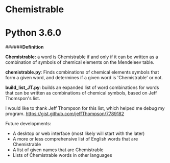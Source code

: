 # Chemistrable
# Python 3.6.0

######**Definition**

**Chemistrable:** a word is Chemistrable if and only if it can be written as a combination of symbols of chemical elements on the Mendeleev table.

**chemistrable.py**: Finds combinations of chemical elements symbols that form a given word, and determines if a given word is 'Chemistrable' or not.

**build_list_JT.py**: builds an expanded list of word combinations for words that can be written as combinations of chemical symbols, based on Jeff Thomspon's list.

I would like to thank Jeff Thompson for this list, which helped me debug my program.
https://gist.github.com/jeffThompson/7789182

Future developments: 
- A desktop or web interface (most likely will start with the later)
- A more or less comprehensive list of English words that are Chemistrable
- A list of given names that are Chemistrable
- Lists of Chemistrable words in other languages
